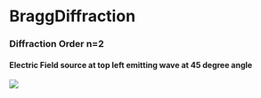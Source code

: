 # BraggDiffraction

### Diffraction Order n=2
#### Electric Field source at top left emitting wave at 45 degree angle

![](./Results/n2.gif)
